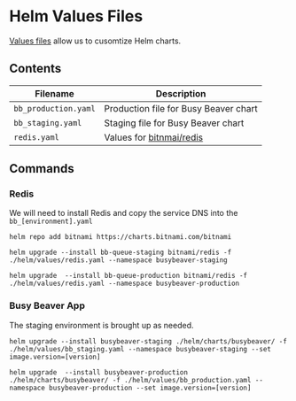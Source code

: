 # Helm Values Files

[Values files](https://helm.sh/docs/chart_template_guide/values_files/) allow us to cusomtize Helm charts.

## Contents

|Filename|Description|
|---|---|
|`bb_production.yaml`|Production file for Busy Beaver chart|
|`bb_staging.yaml`|Staging file for Busy Beaver chart|
|`redis.yaml`|Values for [bitnmai/redis](https://github.com/bitnami/charts/tree/master/bitnami/redis)|

## Commands

### Redis

We will need to install Redis and copy the service DNS into the `bb_[environment].yaml`

```console
helm repo add bitnami https://charts.bitnami.com/bitnami

helm upgrade --install bb-queue-staging bitnami/redis -f ./helm/values/redis.yaml --namespace busybeaver-staging

helm upgrade  --install bb-queue-production bitnami/redis -f ./helm/values/redis.yaml --namespace busybeaver-production
```

### Busy Beaver App

The staging environment is brought up as needed.

```console
helm upgrade --install busybeaver-staging ./helm/charts/busybeaver/ -f ./helm/values/bb_staging.yaml --namespace busybeaver-staging --set image.version=[version]

helm upgrade  --install busybeaver-production ./helm/charts/busybeaver/ -f ./helm/values/bb_production.yaml --namespace busybeaver-production --set image.version=[version]
```
